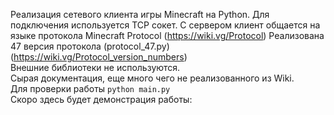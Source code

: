 Реализация сетевого клиента игры Minecraft на Python.
Для подключения используется TCP сокет. С сервером клиент общается на языке протокола Minecraft Protocol (https://wiki.vg/Protocol)
Реализована 47 версия протокола (protocol_47.py) (https://wiki.vg/Protocol_version_numbers)
<br>
Внешние библиотеки не используются.
<br>
Сырая документация, еще много чего не реализованного из Wiki.
<br>
Для проверки работы ```python main.py```
<br>
Скоро здесь будет демонстрация работы:<br>
